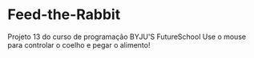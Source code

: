 # Feed-the-Rabbit
Projeto 13 do curso de programação BYJU'S FutureSchool
Use o mouse para controlar o coelho e pegar o alimento!

